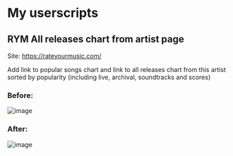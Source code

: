 # My userscripts
## RYM All releases chart from artist page
Site: https://rateyourmusic.com/

Add link to popular songs chart and link to all releases chart from this artist sorted by popularity (including live, archival, soundtracks and scores)

### Before:

![image](https://github.com/user-attachments/assets/8342d771-c418-4a6e-ab24-cfaadc4db029)

### After:

![image](https://github.com/user-attachments/assets/da003a0c-346f-47d8-9659-b6f8188f3e2f)
